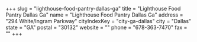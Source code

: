 +++
slug = "lighthouse-food-pantry-dallas-ga"
title = "Lighthouse Food Pantry Dallas Ga"
name = "Lighthouse Food Pantry Dallas Ga"
address = "294 White/Ingram Parkway"
cityIndexKey = "city-ga-dallas"
city = "Dallas"
state = "GA"
postal = "30132"
website = ""
phone = "678-363-7470"
fax = ""
+++

